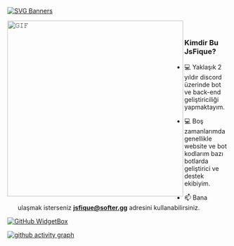 [![SVG Banners](https://svg-banners.vercel.app/api?type=origin&text1=Merhaba%20👋%20Ben%20JSFİQUE&width=1200&height=300)](https://github.com/ogulcan-dev)



<a target="_blank"><img align="left" height="400" width="400" alt="𝙶𝙸𝙵" src="https://github.com/JayantGoel001/JayantGoel001/blob/master/GIF/github.gif"></a>
<br/>

### Kimdir Bu JsFique?
- :computer: Yaklaşık 2 yıldır discord üzerinde bot ve back-end geliştiriciliği yapmaktayım.
- :computer: Boş zamanlarımda genellikle website ve bot kodlarım bazı botlarda geliştirici ve destek ekibiyim.

- 📫 Bana ulaşmak isterseniz **jsfique@softer.gg** adresini kullanabilirsiniz. 
 
[![GitHub WidgetBox](https://github-widgetbox.vercel.app/api/profile?username=ogulcan-dev&data=followers,repositories,commits&theme=nautilus)](https://github.com/Jurredr/github-widgetbox)
 
 [![ github activity graph](https://github-readme-activity-graph.cyclic.app/graph?username=ogulcan-dev&theme=dracula)](https://github.com/ashutosh00710/github-readme-activity-graph)
</div>
